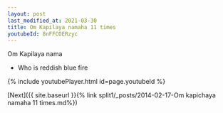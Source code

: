 ```yaml
---
layout: post
last_modified_at: 2021-03-30
title: Om Kapilaya namaha 11 times
youtubeId: 8nFFCOERzyc
---
```

 
 
Om Kapilaya nama 
 
 -  Who is reddish blue fire 
 
  
 
  
 
 
 
 
 
 


{% include youtubePlayer.html id=page.youtubeId %}
 
[Next]({{ site.baseurl }}{% link  split1/_posts/2014-02-17-Om kapichaya namaha 11 times.md%})
 
